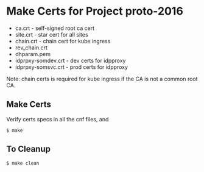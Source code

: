 # Make Certs for Project proto-2016

* ca.crt - self-signed root ca cert
* site.crt - star cert for all sites
* chain.crt - chain cert for kube ingress
* rev_chain.crt
* dhparam.pem
* idprpxy-somdev.crt - dev certs for idpproxy
* idprpxy-somsvc.crt - prod certs for idpproxy

Note: chain certs is required for kube ingress if the CA is not a common root CA.

## Make Certs

Verify certs specs in all the cnf files, and

````
$ make

````

## To Cleanup

```
$ make clean
```

